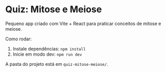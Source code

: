 # Quiz: Mitose e Meiose

Pequeno app criado com Vite + React para praticar conceitos de mitose e meiose.

Como rodar:

1. Instale dependências: `npm install`
2. Inicie em modo dev: `npm run dev`

A pasta do projeto está em `quiz-mitose-meiose/`.